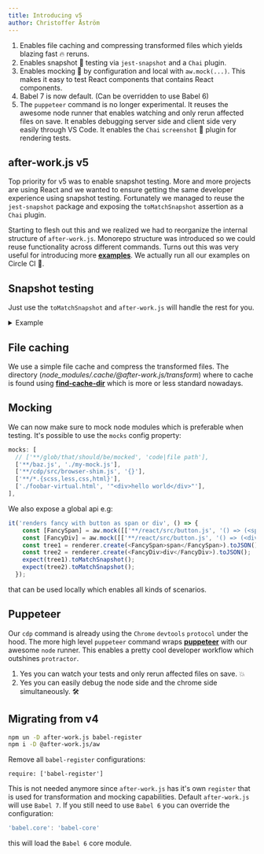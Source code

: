 ```yaml
---
title: Introducing v5
author: Christoffer Åström
---
```


1. Enables file caching and compressing transformed files which yields blazing fast 🔥 reruns.
2. Enables snapshot 📸 testing via `jest-snapshot` and a `Chai` plugin.
3. Enables mocking 🧙‍ by configuration and local with `aw.mock(...)`. This makes it easy to test React components that contains React components.
4. Babel 7 is now default. (Can be overridden to use Babel 6)
5. The `puppeteer` command is no longer experimental. It reuses the awesome node runner that enables watching and only rerun affected files on save. It enables debugging server side and client side very easily through VS Code. It enables the `Chai` `screenshot` 📸 plugin for rendering tests.

<!--truncate-->

## after-work.js v5

Top priority for v5 was to enable snapshot testing. More and more projects are using React and we wanted to ensure getting the same developer experience using snapshot testing. Fortunately we managed to reuse the `jest-snapshot` package and exposing the `toMatchSnapshot` assertion as a `Chai` plugin.

Starting to flesh out this and we realized we had to reorganize the internal structure of `after-work.js`. Monorepo structure was introduced so we could reuse functionality across different commands. Turns out this was very useful for introducing more [**examples**](https://aw.netlify.com/examples.html). We actually run all our examples on Circle CI 🚀.

## Snapshot testing

Just use the `toMatchSnapshot` and `after-work.js` will handle the rest for you.

<details><summary>Example</summary>
<p>

```javascript
import React from 'react';
import renderer from 'react-test-renderer';
import 'foo.scss';
import 'bar.less';
import 'baz.css';
import Button from '../src/button';

describe('button', () => {
  it('renders correctly', () => {
    const tree = renderer.create(<Button>Text</Button>).toJSON();
    expect(tree).toMatchSnapshot();
    const tree1 = renderer.create(<Button>Text1</Button>).toJSON();
    expect(tree1).toMatchSnapshot();
  });
  it('renders fancy', () => {
    const tree1 = renderer.create(<Button>fancy1</Button>).toJSON();
    expect(tree1).toMatchSnapshot();
  });
});
```

</p>
</details>

## File caching

We use a simple file cache and compress the transformed files. The directory (*node_modules/.cache/@after-work.js/transform*) where to cache is found using [**find-cache-dir**](https://github.com/avajs/find-cache-dir) which is more or less standard nowadays.

## Mocking

We can now make sure to mock node modules which is preferable when testing. It's possible to use the `mocks` config property:

```js
mocks: [
  // ['**/glob/that/should/be/mocked', 'code|file path'],
  ['**/baz.js', './my-mock.js'],
  ['**/cdp/src/browser-shim.js', '{}'],
  ['**/*.{scss,less,css,html}'],
  ['./foobar-virtual.html', '"<div>hello world</div>"'],
],
```

We also expose a global api e.g:

```js
it('renders fancy with button as span or div', () => {
    const [FancySpan] = aw.mock([['**/react/src/button.js', '() => (<span>hhhhh</span>)']], ['../src/fancy-button']);
    const [FancyDiv] = aw.mock([['**/react/src/button.js', '() => (<div>ggggg</div>)']], ['../src/fancy-button']);
    const tree1 = renderer.create(<FancySpan>span</FancySpan>).toJSON();
    const tree2 = renderer.create(<FancyDiv>div</FancyDiv>).toJSON();
    expect(tree1).toMatchSnapshot();
    expect(tree2).toMatchSnapshot();
  });
```

that can be used locally which enables all kinds of scenarios.

## Puppeteer

Our `cdp` command is already using the `Chrome` `devtools` `protocol` under the hood. The more high level `puppeteer` command wraps [**puppeteer**](https://github.com/GoogleChrome/puppeteer) with our awesome `node` runner. This enables a pretty cool developer workflow which outshines `protractor`.

1. Yes you can watch your tests and only rerun affected files on save. 💥
2. Yes you can easily debug the node side and the chrome side simultaneously. 🛠

## Migrating from v4

```sh
npm un -D after-work.js babel-register
npm i -D @after-work.js/aw
```

Remove all `babel-register` configurations:

```
require: ['babel-register']
```

This is not needed anymore since `after-work.js` has it's own `register` that is used for transformation and mocking capabilities. Default `after-work.js` will use `Babel 7`. If you still need to use `Babel 6` you can override the configuration:

```js
'babel.core': 'babel-core'
```

this will load the `Babel 6` core module.
